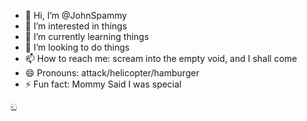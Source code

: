 - 👋 Hi, I’m @JohnSpammy
- 👀 I’m interested in things
- 🌱 I’m currently learning things
- 💞️ I’m looking to do things
- 📫 How to reach me: scream into the empty void, and I shall come
- 😄 Pronouns: attack/helicopter/hamburger
- ⚡ Fun fact: Mommy Said I was special

ඞ
